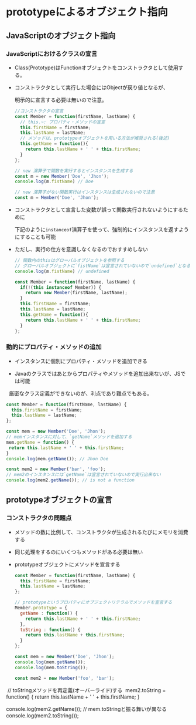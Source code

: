 # prototypeによるオブジェクト指向

## JavaScriptのオブジェクト指向

### JavaScriptにおけるクラスの宣言

- Class(Prototype)はFunctionオブジェクトをコンストラクタとして使用する。

- コンストラクタとして実行した場合にはObjectが戻り値となるが、

   明示的に宣言する必要は無いので注意。

  ```javascript
  //コンストラクタの宣言
  const Member = function(firstName, lastName) {
    // this.~: プロパティ・メソッドの宣言
    this.firstName = firstName;
    this.lastName = lastName;
    // メソッドは、prototypeオブジェクトを用いる方法が推奨される(後述)
    this.getName = function(){
      return this.lastName + ' ' + this.firstName;
    }
  };

  // new 演算子で関数を実行するとインスタンスを生成する
  const m = new Member('Doe', 'Jhon');
  console.log(m.fistName) // Doe

  // new 演算子がない関数実行はインスタンスは生成されないので注意
  const m = Member('Doe', 'Jhon');
  ```

- コンストラクタとして宣言した変数が誤って関数実行されないようにするために

   下記のように`instanceof`演算子を使って、強制的にインスタンスを返すようにすることも可能

- ただし、実行の仕方を意識しなくなるのでおすすめしない
  ```javascript
  // 関数内のthisはグローバルオブジェクトを参照する
  // グローバルオブジェクトに`fistName`は宣言されていないので`undefined`となる
  console.log(m.fistName) // undefined

  const Member = function(firstName, lastName) {
    if(!(this instanceof Member)) {
      return new Member(firstName, lastName);
    }
    this.firstName = firstName;
    this.lastName = lastName;
    this.getName = function(){
      return this.lastName + ' ' + this.firstName;
    }
  };
  ```

### 動的にプロパティ・メソッドの追加

- インスタンスに個別にプロパティ・メソッドを追加できる

- Javaのクラスではあとからプロパティやメソッドを追加出来ないが、JSでは可能

   厳密なクラス定義ができないのが、利点であり難点でもある。

  ```JavaScript
  const Member = function(firstName, lastName) {
    this.firstName = firstName;
    this.lastName = lastName;
  };

  const mem = new Member('Doe', 'Jhon');
  // memインスタンスに対して、`getName`メソッドを追加する
  mem.getName = function() {
   return this.lastName + ' ' + this.firstName;
  }
  console.log(mem.getName()); // Jhon Doe

  const mem2 = new Member('bar', 'foo');
  // mem2のインスタンスには`getName`は宣言されていないので実行出来ない
  console.log(mem2.getName()); // is not a function
  ```
## prototypeオブジェクトの宣言

### コンストラクタの問題点

- メソッドの数に比例して、コンストラクタが生成されるたびにメモリを消費する

- 同じ処理をするのにいくつもメソッドがある必要は無い

- prototypeオブジェクトにメソッドを宣言する

  ```javascript
  const Member = function(firstName, lastName) {
    this.firstName = firstName;
    this.lastName = lastName;
  };

  // prototypeというプロパティにオブジェクトリテラルでメソッドを宣言する
  Member.prototype = {
    getName : function() {
      return this.lastName + ' ' + this.firstName;
    },
    toString : function() {
      return this.lastName + this.firstName;
    }
  };

  const mem = new Member('Doe', 'Jhon');
  console.log(mem.getName());
  console.log(mem.toString());

  const mem2 = new Member('foo', 'bar');
  // toStringメソッドを再定義(オーバーライド)する
  mem2.toString = function() {
      return this.lastName + ' ' + this.firstName;
  }

  console.log(mem2.getName());
  // mem.toStringと振る舞いが異なる
  console.log(mem2.toString());
  ```


